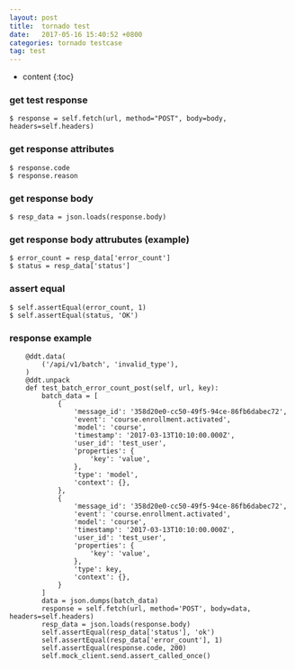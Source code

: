 ```yaml
---
layout: post
title:  tornado test 
date:   2017-05-16 15:40:52 +0800
categories: tornado testcase
tag: test 
---
```


* content
{:toc}


### get test response 
```
$ response = self.fetch(url, method="POST", body=body, headers=self.headers) 
```
### get response attributes
```
$ response.code 
$ response.reason 
```
### get response body 
```
$ resp_data = json.loads(response.body) 
```
### get response body attrubutes (example) 
```
$ error_count = resp_data['error_count']
$ status = resp_data['status']
```
### assert equal  
```
$ self.assertEqual(error_count, 1) 
$ self.assertEqual(status, 'OK') 
```
### response example 
```
    @ddt.data(
        ('/api/v1/batch', 'invalid_type'),
    )
    @ddt.unpack
    def test_batch_error_count_post(self, url, key):
        batch_data = [
            {
                'message_id': '358d20e0-cc50-49f5-94ce-86fb6dabec72',
                'event': 'course.enrollment.activated',
                'model': 'course',
                'timestamp': '2017-03-13T10:10:00.000Z',
                'user_id': 'test_user',
                'properties': {
                    'key': 'value',
                },
                'type': 'model',
                'context': {},
            },
            {
                'message_id': '358d20e0-cc50-49f5-94ce-86fb6dabec72',
                'event': 'course.enrollment.activated',
                'model': 'course',
                'timestamp': '2017-03-13T10:10:00.000Z',
                'user_id': 'test_user',
                'properties': {
                    'key': 'value',
                },
                'type': key,
                'context': {},
            }
        ]
        data = json.dumps(batch_data)
        response = self.fetch(url, method='POST', body=data, headers=self.headers)
        resp_data = json.loads(response.body)
        self.assertEqual(resp_data['status'], 'ok')
        self.assertEqual(resp_data['error_count'], 1)
        self.assertEqual(response.code, 200)
        self.mock_client.send.assert_called_once()
```

[jekyll-docs]: https://jekyllrb.com/docs/home
[jekyll-gh]:   https://github.com/jekyll/jekyll
[jekyll-talk]: https://talk.jekyllrb.com/

